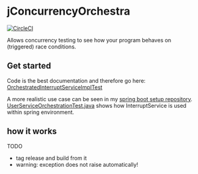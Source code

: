 # jConcurrencyOrchestra

[![CircleCI](https://circleci.com/gh/mn-io/jConcurrencyOrchestra.svg?style=svg)](https://circleci.com/gh/mn-io/jConcurrencyOrchestra)

Allows concurrency testing to see how your program behaves on (triggered) race conditions.

## Get started

Code is the best documentation and therefore go here: 
[OrchestratedInterruptServiceImplTest](https://github.com/mn-io/jConcurrencyOrchestra/blob/master/src/test/java/net/mnio/jConcurrencyOrchestra/test/OrchestratedInterruptServiceImplTest.java)

A more realistic use case can be seen in my [spring boot setup repository](https://github.com/mn-io/spring-booter/#Testing).
[UserServiceOrchestrationTest.java](https://github.com/mn-io/spring-booter/blob/master/src/test/java/net/mnio/springbooter/services/user/UserServiceOrchestrationTest.java)
shows how InterruptService is used within spring environment.

## how it works

TODO

- tag release and build from it
- warning: exception does not raise automatically!
